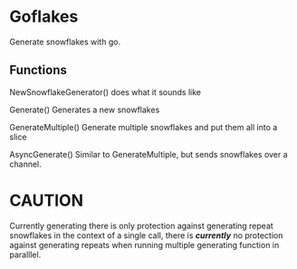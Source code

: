 # Goflakes
Generate snowflakes with go.
## Functions
NewSnowflakeGenerator()
does what it sounds like

Generate()
Generates a new snowflakes

GenerateMultiple()
Generate multiple snowflakes and put them all into a slice

AsyncGenerate()
Similar to GenerateMultiple, but sends snowflakes over a channel.

# CAUTION
Currently generating there is only protection against generating repeat snowflakes in the context of a single call, there is *__currently__* no protection against generating repeats when running multiple generating function in paralllel.